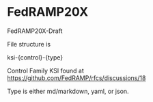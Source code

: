 # FedRAMP20X
FedRAMP20X-Draft


File structure is


ksi-{control}-{type}


Control Family KSI found at https://github.com/FedRAMP/rfcs/discussions/18


Type is either md/markdown, yaml, or json.

